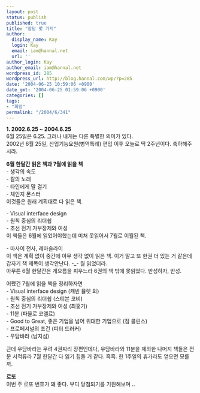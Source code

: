 ```yaml
---
layout: post
status: publish
published: true
title: "잡담 몇 가지"
author:
  display_name: Kay
  login: Kay
  email: iam@hannal.net
  url: ''
author_login: Kay
author_email: iam@hannal.net
wordpress_id: 285
wordpress_url: http://blog.hannal.com/wp/?p=285
date: '2004-06-25 10:59:06 +0900'
date_gmt: '2004-06-25 01:59:06 +0900'
categories: []
tags:
- "희망"
permalink: "/2004/6/341"
---
```

<p><b>1. 2002.6.25 ~ 2004.6.25</b><br />
6월 25일은 6.25. 그러나 내게는 다른 특별한 의미가 있다.<br />
2002년 6월 25일, 산업기능요원(병역특례) 편입 이후 오늘로 딱 2주년이다. 축하해주시라.</p>
<p><b>6월 한달간 읽은 책과 7월에 읽을 책</b><br />
- 생각의 속도<br />
- 칼의 노래<br />
- 타인에게 말 걸기<br />
- 체인지 몬스터<br />
이것들은 원래 계획대로 다 읽은 책.</p>
<p>- Visual interface design<br />
- 원칙 중심의 리더쉽<br />
- 조선 전기 가부장제와 여성<br />
이 책들은 6월에 읽었어야했는데 미처 못읽어서 7월로 이월된 책.</p>
<p>- 마사이 전사, 레마솔라이<br />
이 책은 계획 없이 중간에 아무 생각 없이 읽은 책. 이거 말고 또 한권 더 있는 거 같은데 갑자기 책 제목이 생각안난다. -_- 뭘 읽었더라.<br />
아무튼 6월 한달간은 게으름을 피우느라 6권의 책 밖에 못읽었다. 반성하자, 반성.</p>
<p>어쨌건 7월에 읽을 책을 정리하자면<br />
- Visual interface design (캐빈 뮬렛 외)<br />
- 원칙 중심의 리더쉽 (스티븐 코비)<br />
- 조선 전기 가부장제와 여성 (최홍기)<br />
- 11분 (파울로 코엘료)<br />
- Good to Great, 좋은 기업을 넘어 위대한 기업으로 (짐 콜린스)<br />
- 프로페셔널의 조건 (피터 드러커)<br />
- 우담바라 (남지심)</p>
<p>근데 우담바라는 무려 4권짜리 장편인데다, 우담바라와 11분을 제외한 나머지 책들은 전문 서적류라 7월 한달간 다 읽기 힘들 거 같다. 흑흑. 한 1주일의 휴가라도 얻으면 모를까.</p>
<p><b>로또</b><br />
이번 주 로또 번호가 꽤 좋다. 부디 당첨되기를 기원해보며 ..</p>
